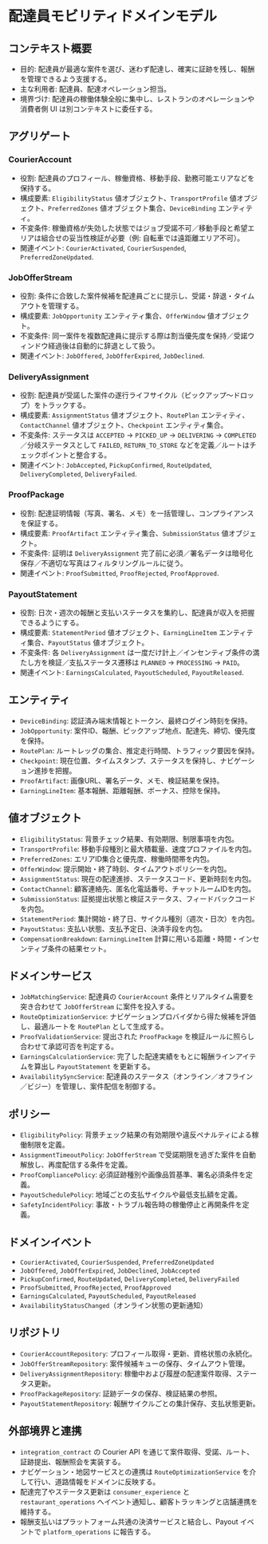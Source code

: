 # 配達員モビリティドメインモデル

## コンテキスト概要
- 目的: 配達員が最適な案件を選び、迷わず配達し、確実に証跡を残し、報酬を管理できるよう支援する。
- 主な利用者: 配達員、配達オペレーション担当。
- 境界づけ: 配達員の稼働体験全般に集中し、レストランのオペレーションや消費者側 UI は別コンテキストに委任する。

## アグリゲート
### CourierAccount
- 役割: 配達員のプロフィール、稼働資格、移動手段、勤務可能エリアなどを保持する。
- 構成要素: `EligibilityStatus` 値オブジェクト、`TransportProfile` 値オブジェクト、`PreferredZones` 値オブジェクト集合、`DeviceBinding` エンティティ。
- 不変条件: 稼働資格が失効した状態ではジョブ受諾不可／移動手段と希望エリアは組合せの妥当性検証が必要（例: 自転車では遠距離エリア不可）。
- 関連イベント: `CourierActivated`, `CourierSuspended`, `PreferredZoneUpdated`.

### JobOfferStream
- 役割: 条件に合致した案件候補を配達員ごとに提示し、受諾・辞退・タイムアウトを管理する。
- 構成要素: `JobOpportunity` エンティティ集合、`OfferWindow` 値オブジェクト。
- 不変条件: 同一案件を複数配達員に提示する際は割当優先度を保持／受諾ウィンドウ経過後は自動的に辞退として扱う。
- 関連イベント: `JobOffered`, `JobOfferExpired`, `JobDeclined`.

### DeliveryAssignment
- 役割: 配達員が受諾した案件の遂行ライフサイクル（ピックアップ〜ドロップ）をトラックする。
- 構成要素: `AssignmentStatus` 値オブジェクト、`RoutePlan` エンティティ、`ContactChannel` 値オブジェクト、`Checkpoint` エンティティ集合。
- 不変条件: ステータスは `ACCEPTED` → `PICKED_UP` → `DELIVERING` → `COMPLETED`／分岐ステータスとして `FAILED`, `RETURN_TO_STORE` などを定義／ルートはチェックポイントと整合する。
- 関連イベント: `JobAccepted`, `PickupConfirmed`, `RouteUpdated`, `DeliveryCompleted`, `DeliveryFailed`.

### ProofPackage
- 役割: 配達証明情報（写真、署名、メモ）を一括管理し、コンプライアンスを保証する。
- 構成要素: `ProofArtifact` エンティティ集合、`SubmissionStatus` 値オブジェクト。
- 不変条件: 証明は `DeliveryAssignment` 完了前に必須／署名データは暗号化保存／不適切な写真はフィルタリングルールに従う。
- 関連イベント: `ProofSubmitted`, `ProofRejected`, `ProofApproved`.

### PayoutStatement
- 役割: 日次・週次の報酬と支払いステータスを集約し、配達員が収入を把握できるようにする。
- 構成要素: `StatementPeriod` 値オブジェクト、`EarningLineItem` エンティティ集合、`PayoutStatus` 値オブジェクト。
- 不変条件: 各 `DeliveryAssignment` は一度だけ計上／インセンティブ条件の満たし方を検証／支払ステータス遷移は `PLANNED` → `PROCESSING` → `PAID`。
- 関連イベント: `EarningsCalculated`, `PayoutScheduled`, `PayoutReleased`.

## エンティティ
- `DeviceBinding`: 認証済み端末情報とトークン、最終ログイン時刻を保持。
- `JobOpportunity`: 案件ID、報酬、ピックアップ地点、配達先、締切、優先度を保持。
- `RoutePlan`: ルートレッグの集合、推定走行時間、トラフィック要因を保持。
- `Checkpoint`: 現在位置、タイムスタンプ、ステータスを保持し、ナビゲーション進捗を把握。
- `ProofArtifact`: 画像URL、署名データ、メモ、検証結果を保持。
- `EarningLineItem`: 基本報酬、距離報酬、ボーナス、控除を保持。

## 値オブジェクト
- `EligibilityStatus`: 背景チェック結果、有効期限、制限事項を内包。
- `TransportProfile`: 移動手段種別と最大積載量、速度プロファイルを内包。
- `PreferredZones`: エリアID集合と優先度、稼働時間帯を内包。
- `OfferWindow`: 提示開始・終了時刻、タイムアウトポリシーを内包。
- `AssignmentStatus`: 現在の配達進捗、ステータスコード、更新時刻を内包。
- `ContactChannel`: 顧客連絡先、匿名化電話番号、チャットルームIDを内包。
- `SubmissionStatus`: 証拠提出状態と検証ステータス、フィードバックコードを内包。
- `StatementPeriod`: 集計開始・終了日、サイクル種別（週次・日次）を内包。
- `PayoutStatus`: 支払い状態、支払予定日、決済手段を内包。
- `CompensationBreakdown`: `EarningLineItem` 計算に用いる距離・時間・インセンティブ条件の結果セット。

## ドメインサービス
- `JobMatchingService`: 配達員の `CourierAccount` 条件とリアルタイム需要を突き合わせて `JobOfferStream` に案件を投入する。
- `RouteOptimizationService`: ナビゲーションプロバイダから得た候補を評価し、最適ルートを `RoutePlan` として生成する。
- `ProofValidationService`: 提出された `ProofPackage` を検証ルールに照らし合わせて承認可否を判定する。
- `EarningsCalculationService`: 完了した配達実績をもとに報酬ラインアイテムを算出し `PayoutStatement` を更新する。
- `AvailabilitySyncService`: 配達員のステータス（オンライン／オフライン／ビジー）を管理し、案件配信を制御する。

## ポリシー
- `EligibilityPolicy`: 背景チェック結果の有効期限や違反ペナルティによる稼働制限を定義。
- `AssignmentTimeoutPolicy`: `JobOfferStream` で受諾期限を過ぎた案件を自動解放し、再度配信する条件を定義。
- `ProofCompliancePolicy`: 必須証跡種別や画像品質基準、署名必須条件を定義。
- `PayoutSchedulePolicy`: 地域ごとの支払サイクルや最低支払額を定義。
- `SafetyIncidentPolicy`: 事故・トラブル報告時の稼働停止と再開条件を定義。

## ドメインイベント
- `CourierActivated`, `CourierSuspended`, `PreferredZoneUpdated`
- `JobOffered`, `JobOfferExpired`, `JobDeclined`, `JobAccepted`
- `PickupConfirmed`, `RouteUpdated`, `DeliveryCompleted`, `DeliveryFailed`
- `ProofSubmitted`, `ProofRejected`, `ProofApproved`
- `EarningsCalculated`, `PayoutScheduled`, `PayoutReleased`
- `AvailabilityStatusChanged`（オンライン状態の更新通知）

## リポジトリ
- `CourierAccountRepository`: プロフィール取得・更新、資格状態の永続化。
- `JobOfferStreamRepository`: 案件候補キューの保存、タイムアウト管理。
- `DeliveryAssignmentRepository`: 稼働中および履歴の配達案件取得、ステータス更新。
- `ProofPackageRepository`: 証跡データの保存、検証結果の参照。
- `PayoutStatementRepository`: 報酬サイクルごとの集計保存、支払状態更新。

## 外部境界と連携
- `integration_contract` の Courier API を通じて案件取得、受諾、ルート、証跡提出、報酬照会を実装する。
- ナビゲーション・地図サービスとの連携は `RouteOptimizationService` を介して行い、道路情報をドメインに反映する。
- 配達完了やステータス更新は `consumer_experience` と `restaurant_operations` へイベント通知し、顧客トラッキングと店舗連携を維持する。
- 報酬支払いはプラットフォーム共通の決済サービスと結合し、Payout イベントで `platform_operations` に報告する。

